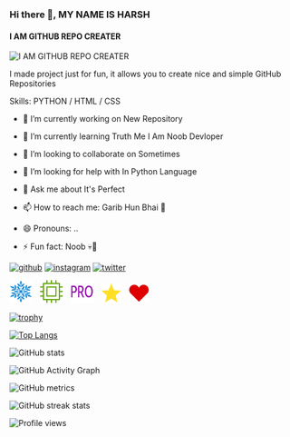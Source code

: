 ### Hi there 👋, MY NAME IS HARSH 

#### I AM GITHUB REPO CREATER 

![I AM GITHUB REPO CREATER ](https://readme-typing-svg.demolab.com/?lines=Full-stack%20web%20app%20and%20BOT%20developer;Experienced%20UI%2FUX%20Designer;2%2B%20years%20of%20coding%20experience;Always%20learning%20new%20things;A.I%20DEVELOPER%20&font=Fira%20Code&center=true&width=500&height=45&color=f75c7e&vCenter=true&pause=1000&size=22)

I made  project just for fun, it allows you to create nice and simple GitHub Repositories 

Skills: PYTHON / HTML / CSS

- 🔭 I’m currently working on New Repository  

- 🌱 I’m currently learning Truth Me I Am Noob Devloper  

- 👯 I’m looking to collaborate on Sometimes  

- 🤔 I’m looking for help with In Python Language  

- 💬 Ask me about It's Perfect  

- 📫 How to reach me: Garib Hun Bhai 🤣 

- 😄 Pronouns: .. 

- ⚡ Fun fact: Noob 💀🌝 

[<img src='https://cdn.jsdelivr.net/npm/simple-icons@3.0.1/icons/github.svg' alt='github' height='40'>](https://github.com/HarshGodxpro)  [<img src='https://cdn.jsdelivr.net/npm/simple-icons@3.0.1/icons/instagram.svg' alt='instagram' height='40'>](https://www.instagram.com/harsh_0771/)  [<img src='https://cdn.jsdelivr.net/npm/simple-icons@3.0.1/icons/twitter.svg' alt='twitter' height='40'>](https://twitter.com/Proffesor42016)  

<a href='https://archiveprogram.github.com/'><img src='https://raw.githubusercontent.com/acervenky/animated-github-badges/master/assets/acbadge.gif' width='40' height='40'></a> <a href='https://docs.github.com/en/developers'><img src='https://raw.githubusercontent.com/acervenky/animated-github-badges/master/assets/devbadge.gif' width='40' height='40'></a> <a href='https://github.com/pricing'><img src='https://raw.githubusercontent.com/acervenky/animated-github-badges/master/assets/pro.gif' width='40' height='40'></a> <a href='https://stars.github.com/'><img src='https://raw.githubusercontent.com/acervenky/animated-github-badges/master/assets/starbadge.gif' width='35' height='35'></a> <a href='https://docs.github.com/en/github/supporting-the-open-source-community-with-github-sponsors'><img src='https://raw.githubusercontent.com/acervenky/animated-github-badges/master/assets/sponsorbadge.gif' width='35' height='35'></a> 

[![trophy](https://github-profile-trophy.vercel.app/?username=HarshGodxpro)](https://github.com/ryo-ma/github-profile-trophy)

[![Top Langs](https://github-readme-stats.vercel.app/api/top-langs/?username=HarshGodxpro)](https://github.com/anuraghazra/github-readme-stats)

![GitHub stats](https://github-readme-stats.vercel.app/api?username=HarshGodxpro&show_icons=true&count_private=true)  

![GitHub Activity Graph](https://activity-graph.herokuapp.com/graph?username=HarshGodxpro)  

![GitHub metrics](https://metrics.lecoq.io/HarshGodxpro)  

![GitHub streak stats](https://streak-stats.demolab.com/?user=HarshGodxpro)  

![Profile views](https://gpvc.arturio.dev/HarshGodxpro)  
